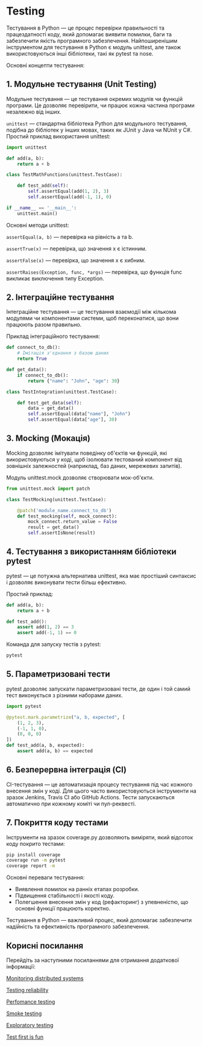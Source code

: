 # Testing

Тестування в Python — це процес перевірки правильності та працездатності коду, який допомагає виявити помилки, баги та забезпечити якість програмного забезпечення. Найпоширенішим інструментом для тестування в Python є модуль unittest, але також використовуються інші бібліотеки, такі як pytest та nose.

Основні концепти тестування:

## 1. Модульне тестування (Unit Testing)
Модульне тестування — це тестування окремих модулів чи функцій програми. Це дозволяє перевірити, чи працює кожна частина програми незалежно від інших.

`unittest` — стандартна бібліотека Python для модульного тестування, подібна до бібліотек у інших мовах, таких як JUnit у Java чи NUnit у C#.
Простий приклад використання unittest:

```python
import unittest

def add(a, b):
    return a + b

class TestMathFunctions(unittest.TestCase):

    def test_add(self):
        self.assertEqual(add(1, 2), 3)
        self.assertEqual(add(-1, 1), 0)

if __name__ == '__main__':
    unittest.main()
```

Основні методи unittest:

`assertEqual(a, b)` — перевірка на рівність a та b.

`assertTrue(x)` — перевірка, що значення x є істинним.

`assertFalse(x)` — перевірка, що значення x є хибним.

`assertRaises(Exception, func, *args)` — перевірка, що функція func викликає виключення типу Exception.

## 2. Інтеграційне тестування
   
Інтеграційне тестування — це тестування взаємодії між кількома модулями чи компонентами системи, щоб переконатися, що вони працюють разом правильно.

Приклад інтеграційного тестування:

```python
def connect_to_db():
    # Імітація з'єднання з базою даних
    return True

def get_data():
    if connect_to_db():
        return {"name": "John", "age": 30}

class TestIntegration(unittest.TestCase):

    def test_get_data(self):
        data = get_data()
        self.assertEqual(data["name"], "John")
        self.assertEqual(data["age"], 30)
```

## 3. Mocking (Мокація)
   
Mocking дозволяє імітувати поведінку об'єктів чи функцій, які використовуються у коді, щоб ізолювати тестований компонент від зовнішніх залежностей (наприклад, баз даних, мережевих запитів).

Модуль unittest.mock дозволяє створювати мок-об'єкти.

```python
from unittest.mock import patch

class TestMocking(unittest.TestCase):

    @patch('module_name.connect_to_db')
    def test_mocking(self, mock_connect):
        mock_connect.return_value = False
        result = get_data()
        self.assertIsNone(result)
```

## 4. Тестування з використанням бібліотеки pytest
pytest — це потужна альтернатива unittest, яка має простіший синтаксис і дозволяє виконувати тести більш ефективно.

Простий приклад:

```python
def add(a, b):
    return a + b

def test_add():
    assert add(1, 2) == 3
    assert add(-1, 1) == 0
```

Команда для запуску тестів з pytest:

```bash
pytest
```

## 5. Параметризовані тести
pytest дозволяє запускати параметризовані тести, де один і той самий тест виконується з різними наборами даних.

```python
import pytest

@pytest.mark.parametrize("a, b, expected", [
    (1, 2, 3),
    (-1, 1, 0),
    (0, 0, 0)
])
def test_add(a, b, expected):
    assert add(a, b) == expected
```

## 6. Безперервна інтеграція (CI)
CI-тестування — це автоматизація процесу тестування під час кожного внесення змін у коді. Для цього часто використовуються інструменти на зразок Jenkins, Travis CI або GitHub Actions. Тести запускаються автоматично при кожному коміті чи пул-реквесті.

## 7. Покриття коду тестами
Інструменти на зразок coverage.py дозволяють виміряти, який відсоток коду покрито тестами:

```bash
pip install coverage
coverage run -m pytest
coverage report -m
```

Основні переваги тестування:
- Виявлення помилок на ранніх етапах розробки.
- Підвищення стабільності і якості коду.
- Полегшення внесення змін у код (рефакторинг) з упевненістю, що основні функції працюють коректно.
  
Тестування в Python — важливий процес, який допомагає забезпечити надійність та ефективність програмного забезпечення.

## Корисні посилання

Перейдіть за наступними посиланнями для отримання додаткової інформації:

[Monitoring distributed systems](https://landing.google.com/sre/sre-book/chapters/monitoring-distributed-systems/)

[Testing reliability](https://landing.google.com/sre/sre-book/chapters/testing-reliability/)

[Perfomance testing](https://testing.googleblog.com/2007/10/performance-testing.html)

[Smoke testing](https://www.guru99.com/smoke-testing.html)

[Exploratory testing](https://www.guru99.com/exploratory-testing.html)

[Test first is fun](https://testing.googleblog.com/2008/09/test-first-is-fun_08.html)
